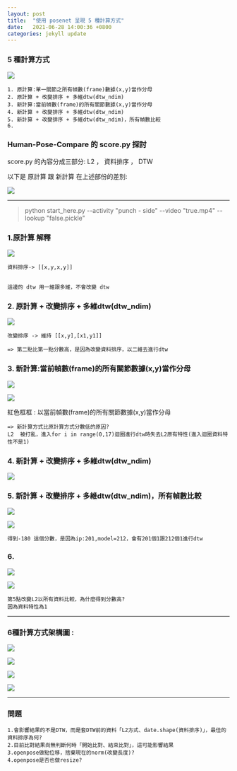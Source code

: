 ```yaml
---
layout: post
title:  "使用 posenet 呈現 5 種計算方式"
date:   2021-06-28 14:00:36 +0800
categories: jekyll update
---
```




###  5 種計算方式

![](https://i.imgur.com/JF7woFg.png)
 
```
1. 原計算:單一關節之所有幀數(frame)數據(x,y)當作分母
2. 原計算 + 改變排序 + 多維dtw(dtw_ndim)
3. 新計算:當前幀數(frame)的所有關節數據(x,y)當作分母
4. 新計算 + 改變排序 + 多維dtw(dtw_ndim)
5. 新計算 + 改變排序 + 多維dtw(dtw_ndim)，所有幀數比較
6.
```
 
 

### Human-Pose-Compare 的 score.py 探討

score.py 的內容分成三部分: L2 ， 資料排序 ， DTW  

以下是 原計算 跟 新計算 在上述部份的差別:

![](https://i.imgur.com/u89QFpm.png)

---



> python start_here.py --activity "punch - side" --video "true.mp4" --lookup "false.pickle"


### 1.原計算 解釋



![](https://i.imgur.com/49eogjM.png)

```
資料排序-> [[x,y,x,y]]
          
```

```
這邊的 dtw 用一維跟多維，不會改變 dtw
```

### 2. 原計算 + 改變排序 + 多維dtw(dtw_ndim)

![](https://i.imgur.com/UFv1Dsc.png)


```
改變排序 -> 維持 [[x,y],[x1,y1]]

```
```
=> 第二點比第一點分數高，是因為改變資料排序，以二維去進行dtw
```

### 3. 新計算:當前幀數(frame)的所有關節數據(x,y)當作分母

![](https://i.imgur.com/DcSlkXd.png)

![](https://i.imgur.com/pG5zFMv.png)


紅色框框 : 以當前幀數(frame)的所有關節數據(x,y)當作分母

```
=> 新計算方式比原計算方式分數低的原因?
L2  被打亂，進入for i in range(0,17)迴圈進行dtw時失去L2原有特性(進入迴圈資料特性不是1)

```

### 4. 新計算 + 改變排序 + 多維dtw(dtw_ndim)

![](https://i.imgur.com/Lu1Tv5m.png)


### 5. 新計算 + 改變排序 + 多維dtw(dtw_ndim)，所有幀數比較

![](https://i.imgur.com/ScbN6t6.png)

![](https://i.imgur.com/qzyliaT.png)


```
得到-180 這個分數，是因為ip:201,model=212，會有201個1跟212個1進行dtw
```

### 6.

![](https://i.imgur.com/j0U5Kv7.png)

![](https://i.imgur.com/ZN85kFw.png)



```
第5點改變L2以所有資料比較，為什麼得到分數高?
因為資料特性為1
```


----

### 6種計算方式架構圖 : 

![](https://i.imgur.com/TkcxZHt.png)

![](https://i.imgur.com/ruHtwd2.png)

![](https://i.imgur.com/EDxjj9J.png)


![](https://i.imgur.com/NSbITiz.png)


----


### 問題
 
```
1.會影響結果的不是DTW，而是套DTW前的資料「L2方式、date.shape(資料排序)」，最佳的資料排序為何?
2.目前比對結果尚無判斷何時「開始比對、結束比對」，這可能影響結果
3.openpose做點位移，捨棄現在的norm(改變長度)?
4.openpose是否也做resize?
```
